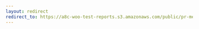 ```yaml
---
layout: redirect
redirect_to: https://a8c-woo-test-reports.s3.amazonaws.com/public/pr-merge/45746/api/index.html
---
```

